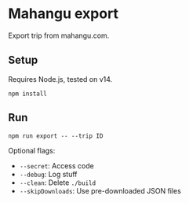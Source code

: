 # Mahangu export

Export trip from mahangu.com.

## Setup

Requires Node.js, tested on v14.

`npm install`

## Run

`npm run export -- --trip ID`

Optional flags:

- `--secret`: Access code
- `--debug`: Log stuff
- `--clean`: Delete `./build`
- `--skipDownloads`: Use pre-downloaded JSON files

